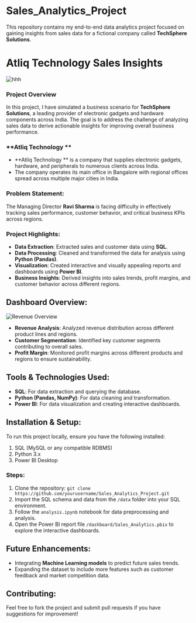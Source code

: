 # Sales_Analytics_Project

This repository contains my end-to-end data analytics project focused on gaining insights from sales data for a fictional company called **TechSphere Solutions**.

# **Atliq Technology Sales Insights**
![hhh](https://github.com/user-attachments/assets/0d036328-3c58-4e0b-90b5-418044c4a0b6)

### Project Overview
In this project, I have simulated a business scenario for **TechSphere Solutions**, a leading provider of electronic gadgets and hardware components across India. The goal is to address the challenge of analyzing sales data to derive actionable insights for improving overall business performance.

### **Atliq Technology **
- **Atliq Technology ** is a company that supplies electronic gadgets, hardware, and peripherals to numerous clients across India.
- The company operates its main office in Bangalore with regional offices spread across multiple major cities in India.

### Problem Statement:
The Managing Director **Ravi Sharma** is facing difficulty in effectively tracking sales performance, customer behavior, and critical business KPIs across regions.

### Project Highlights:
- **Data Extraction**: Extracted sales and customer data using **SQL**.
- **Data Processing**: Cleaned and transformed the data for analysis using **Python (Pandas)**.
- **Visualization**: Created interactive and visually appealing reports and dashboards using **Power BI**.
- **Business Insights**: Derived insights into sales trends, profit margins, and customer behavior across different regions.

## Dashboard Overview:
![Revenue Overview](https://example.com/revenue-overview-url)

- **Revenue Analysis**: Analyzed revenue distribution across different product lines and regions.
- **Customer Segmentation**: Identified key customer segments contributing to overall sales.
- **Profit Margin**: Monitored profit margins across different products and regions to ensure sustainability.

## Tools & Technologies Used:
- **SQL**: For data extraction and querying the database.
- **Python (Pandas, NumPy)**: For data cleaning and transformation.
- **Power BI**: For data visualization and creating interactive dashboards.

## Installation & Setup:
To run this project locally, ensure you have the following installed:
1. SQL (MySQL or any compatible RDBMS)
2. Python 3.x
3. Power BI Desktop

### Steps:
1. Clone the repository: `git clone https://github.com/yourusername/Sales_Analytics_Project.git`
2. Import the SQL schema and data from the `/data` folder into your SQL environment.
3. Follow the `analysis.ipynb` notebook for data preprocessing and analysis.
4. Open the Power BI report file `/dashboard/Sales_Analytics.pbix` to explore the interactive dashboards.

## Future Enhancements:
- Integrating **Machine Learning models** to predict future sales trends.
- Expanding the dataset to include more features such as customer feedback and market competition data.

## Contributing:
Feel free to fork the project and submit pull requests if you have suggestions for improvement!
